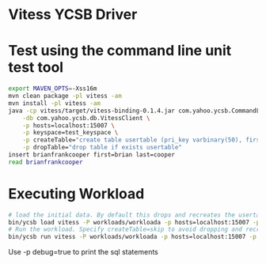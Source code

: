 Vitess YCSB Driver
==================

# Test using the command line unit test tool

  ```sh
  export MAVEN_OPTS=-Xss16m
  mvn clean package -pl vitess -am
  mvn install -pl vitess -am
  java -cp vitess/target/vitess-binding-0.1.4.jar com.yahoo.ycsb.CommandLine \
      -db com.yahoo.ycsb.db.VitessClient \
      -p hosts=localhost:15007 \
      -p keyspace=test_keyspace \
      -p createTable="create table usertable (pri_key varbinary(50), first varbinary(50), last varbinary(50), keyspace_id varbinary(50) NOT NULL, primary key (pri_key)) Engine=InnoDB" \
      -p dropTable="drop table if exists usertable"
  insert brianfrankcooper first=brian last=cooper
  read brianfrankcooper
  ```

# Executing Workload

  ```sh
  # load the initial data. By default this drops and recreates the usertable with 9 fields and keyspace_id
  bin/ycsb load vitess -P workloads/workloada -p hosts=localhost:15007 -p keyspace=test_keyspace
  # Run the workload. Specify createTable=skip to avoid dropping and recreating the usertable, else the loaded data will be lost.
  bin/ycsb run vitess -P workloads/workloada -p hosts=localhost:15007 -p keyspace=test_keyspace -p createTable=skip
  ```
  Use -p debug=true to print the sql statements

